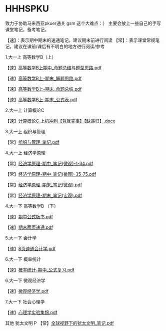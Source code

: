 # HHHSPKU
致力于协助马来西亚pkuer通关 gsm 这个大难点：）
主要会放上一些自己的手写课堂笔记，备考笔记。

【速】：表示期中期末的速通笔记，建议期末前进行阅读
【常】：表示课堂常规笔记，建议在课前/课后有不明白的地方进行阅读/参考

1.大一上 高等数学B（上）

【速】[高等数学B上期中_命题总结与题型思路.pdf](https://github.com/user-attachments/files/20839502/B._.pdf)

【速】[高等数学B上-期末_解题思路.pdf](https://github.com/user-attachments/files/20839503/B.-._.pdf)

【速】[高等数学B上-期末_命题总结.pdf](https://github.com/user-attachments/files/20839504/B.-._.pdf)

【速】[高等数学B上-期末_公式表.pdf](https://github.com/user-attachments/files/20839510/B.-._.pdf)

2.大一上 计算概论C

【速】[计算概论C 上机冲刺【背就完事】【缺递归】.docx](https://github.com/user-attachments/files/20839554/C.docx)

3.大一上 组织与管理

【常】[组织与管理_笔记.pdf](https://github.com/user-attachments/files/20839573/_.pdf)

4.大一上 经济学原理

【常】[经济学原理-期中_笔记(微观)-1-34.pdf](https://github.com/user-attachments/files/20839804/-._.-1-34.pdf)

【常】[经济学原理-期中_笔记(微观)-35-75.pdf](https://github.com/user-attachments/files/20839873/-._.-35-75.pdf)

【常】[经济学原理-期末_笔记(微观).pdf](https://github.com/user-attachments/files/20839673/-._.pdf)

【常】[经济学原理-期末_笔记(宏观).pdf](https://github.com/user-attachments/files/20839677/-._.pdf)

4.大一下 高等数学B （下）

【速】[期中公式板书.pdf](https://github.com/user-attachments/files/20839889/default.pdf)

【速】[期末两页速通.pdf](https://github.com/user-attachments/files/20840042/default.pdf)

5.大一下 会计学 

【速】[8页速通会计学.pdf](https://github.com/user-attachments/files/20839477/8.pdf)

6.大一下 概率统计

【速】[概率统计-期中_公式复习.pdf](https://github.com/user-attachments/files/20839484/-._.pdf)

6.大一下 微观经济学

【速】[微观经济学.pdf](https://github.com/user-attachments/files/20839967/default.pdf)

7.大一下 社会心理学

【速】[心理学实验集锦.pdf](https://github.com/user-attachments/files/21093597/default.pdf)




其他 犹太文明 P
【常】[全球视野下的犹太文明_笔记.pdf](https://github.com/user-attachments/files/20839530/_.pdf)



